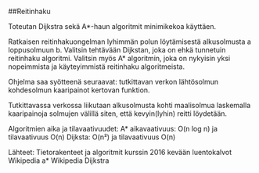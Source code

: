 ##Reitinhaku

Toteutan Dijkstra sekä A*-haun algoritmit minimikekoa käyttäen.

Ratkaisen reitinhakuongelman lyhimmän polun löytämisestä alkusolmusta a loppusolmuun b. Valitsin tehtävään Dijkstan, joka on ehkä tunnetuin reitinhaku algoritmi. Valitsin myös A* algoritmin, joka on nykyisin yksi nopeimmista ja käyteyimmistä reitinhaku algoritmeista.

Ohjelma saa syötteenä seuraavat: 
   tutkittavan verkon 
   lähtösolmun 
   kohdesolmun 
   kaaripainot kertovan funktion.

Tutkittavassa verkossa liikutaan alkusolmusta kohti maalisolmua laskemalla kaaripainoja solmujen välillä siten, että kevyin(lyhin) reitti löydetään.

Algoritmien aika ja tilavaativuudet: 
   A* aikavaativuus: O(n log n) ja tilavaativuus O(n) 
   Dijksta: O(n²) ja tilavaativuus O(n)

Lähteet:
   Tietorakenteet ja algoritmit kurssin 2016 kevään luentokalvot
   Wikipedia a*
   Wikipedia Dijkstra
